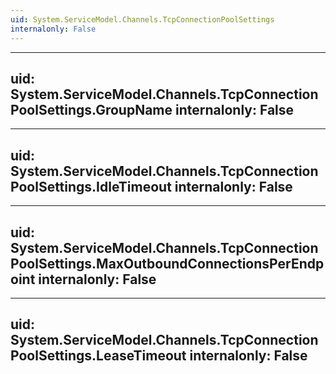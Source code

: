 ```yaml
---
uid: System.ServiceModel.Channels.TcpConnectionPoolSettings
internalonly: False
---
```


---
uid: System.ServiceModel.Channels.TcpConnectionPoolSettings.GroupName
internalonly: False
---

---
uid: System.ServiceModel.Channels.TcpConnectionPoolSettings.IdleTimeout
internalonly: False
---

---
uid: System.ServiceModel.Channels.TcpConnectionPoolSettings.MaxOutboundConnectionsPerEndpoint
internalonly: False
---

---
uid: System.ServiceModel.Channels.TcpConnectionPoolSettings.LeaseTimeout
internalonly: False
---
